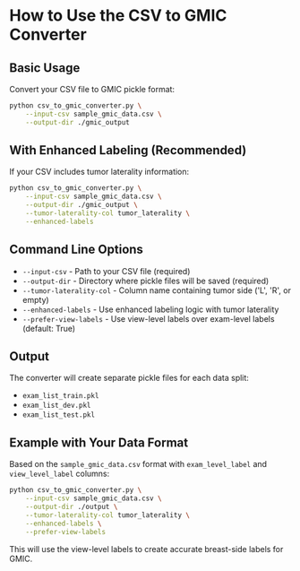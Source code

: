 # How to Use the CSV to GMIC Converter

## Basic Usage

Convert your CSV file to GMIC pickle format:

```bash
python csv_to_gmic_converter.py \
    --input-csv sample_gmic_data.csv \
    --output-dir ./gmic_output
```

## With Enhanced Labeling (Recommended)

If your CSV includes tumor laterality information:

```bash
python csv_to_gmic_converter.py \
    --input-csv sample_gmic_data.csv \
    --output-dir ./gmic_output \
    --tumor-laterality-col tumor_laterality \
    --enhanced-labels
```

## Command Line Options

- `--input-csv` - Path to your CSV file (required)
- `--output-dir` - Directory where pickle files will be saved (required)
- `--tumor-laterality-col` - Column name containing tumor side ('L', 'R', or empty)
- `--enhanced-labels` - Use enhanced labeling logic with tumor laterality
- `--prefer-view-labels` - Use view-level labels over exam-level labels (default: True)

## Output

The converter will create separate pickle files for each data split:
- `exam_list_train.pkl`
- `exam_list_dev.pkl` 
- `exam_list_test.pkl`

## Example with Your Data Format

Based on the `sample_gmic_data.csv` format with `exam_level_label` and `view_level_label` columns:

```bash
python csv_to_gmic_converter.py \
    --input-csv sample_gmic_data.csv \
    --output-dir ./output \
    --tumor-laterality-col tumor_laterality \
    --enhanced-labels \
    --prefer-view-labels
```

This will use the view-level labels to create accurate breast-side labels for GMIC.
